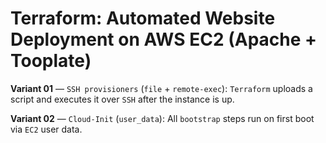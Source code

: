# Terraform: Automated Website Deployment on AWS EC2 (Apache + Tooplate)

**Variant 01** — `SSH provisioners` (`file` + `remote-exec`): `Terraform` uploads a script and executes it over `SSH` after the instance is up.

**Variant 02** — `Cloud-Init` (`user_data`): All `bootstrap` steps run on first boot via `EC2` user data.

